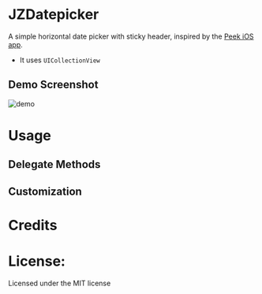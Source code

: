 # JZDatepicker

A simple horizontal date picker with sticky header, inspired by the [Peek iOS app](https://itunes.apple.com/us/app/peek-tours-activities/id767696645?mt=8).

* It uses `UICollectionView`

## Demo Screenshot

![demo]()
# Usage

## Delegate Methods

## Customization

# Credits

# License:
Licensed under the MIT license
